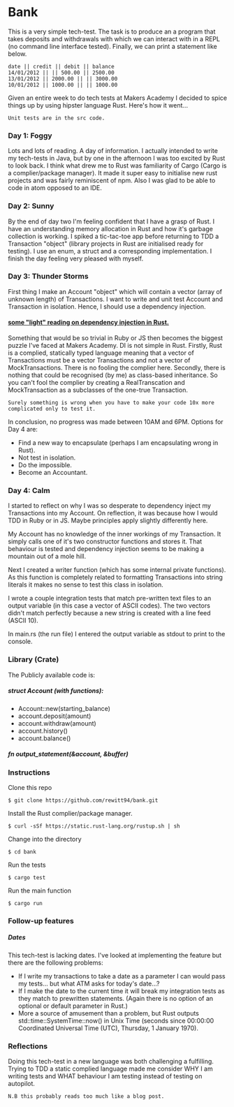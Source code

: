 # Bank

This is a very simple tech-test. The task is to produce an a program that takes deposits and withdrawals with which we can interact with in a REPL (no command line interface tested). Finally, we can print a statement like below.

```
date || credit || debit || balance
14/01/2012 || || 500.00 || 2500.00
13/01/2012 || 2000.00 || || 3000.00
10/01/2012 || 1000.00 || || 1000.00
```
Given an entire week to do tech tests at Makers Academy I decided to spice things up by using hipster language Rust. Here's how it went...

```
Unit tests are in the src code.
```

### Day 1: Foggy

Lots and lots of reading. A day of information. I actually intended to write my tech-tests in Java, but by one in the afternoon I was too excited by Rust to look back. I think what drew me to Rust was familiarity of Cargo (Cargo is a complier/package manager). It made it super easy to initialise new rust projects and was fairly reminiscent of npm. Also I was glad to be able to code in atom opposed to an IDE.

### Day 2: Sunny

By the end of day two I'm feeling confident that I have a grasp of Rust. I have an understanding memory allocation in Rust and how it's garbage collection is working. I spiked a tic-tac-toe app before returning to TDD a Transaction "object" (library projects in Rust are initialised ready for testing). I use an enum, a struct and a corresponding implementation. I finish the day feeling very pleased with myself.

### Day 3: Thunder Storms

First thing I make an Account "object" which will contain a vector (array of unknown length) of Transactions. I want to write and unit test Account and Transaction in isolation. Hence, I should use a dependency injection.

#### [some "light" reading on dependency injection in Rust.](https://pdfs.semanticscholar.org/23a5/8bd6c81d5ff64253647e2acfd5e9cc609d4a.pdf)

Something that would be so trivial in Ruby or JS then becomes the biggest puzzle I've faced at Makers Academy. DI is not simple in Rust. Firstly, Rust is a complied, statically typed language meaning that a vector of Transactions must be a vector Transactions and not a vector of MockTransactions. There is no fooling the complier here. Secondly, there is nothing that could be recognised (by me) as class-based inheritance. So you can't fool the complier by creating a RealTranscation and MockTransaction as a subclasses of the one-true Transaction.

```
Surely something is wrong when you have to make your code 10x more complicated only to test it.
```

In conclusion, no progress was made between 10AM and 6PM. Options for Day 4 are:
 * Find a new way to encapsulate (perhaps I am encapsulating wrong in Rust).
 * Not test in isolation.
 * Do the impossible.
 * Become an Accountant.

### Day 4: Calm

I started to reflect on why I was so desperate to dependency inject my Transactions into my Account. On reflection, it was because how I would TDD in Ruby or in JS. Maybe principles apply slightly differently here.

My Account has no knowledge of the inner workings of my Transaction. It simply calls one of it's two constructor functions and stores it. That behaviour is tested and dependency injection seems to be making a mountain out of a mole hill.

Next I created a writer function (which has some internal private functions). As this function is completely related to formatting Transactions into string literals it makes no sense to test this class in isolation.

I wrote a couple integration tests that match pre-written text files to an output variable (in this case a vector of ASCII codes). The two vectors didn't match perfectly because a new string is created with a line feed (ASCII 10).

In main.rs (the run file) I entered the output variable as stdout to print to the console.

### Library (Crate)

The Publicly available code is:

##### struct Account (with functions):

 * Account::new(starting_balance)
 * account.deposit(amount)
 * account.withdraw(amount)
 * account.history()
 * account.balance()

##### fn output_statement(&account, &buffer)

### Instructions

Clone this repo

```
$ git clone https://github.com/rewitt94/bank.git
```

Install the Rust complier/package manager.
```
$ curl -sSf https://static.rust-lang.org/rustup.sh | sh
```

Change into the directory
```
$ cd bank
```

Run the tests
```
$ cargo test
```

Run the main function
```
$ cargo run
```
### Follow-up features

##### Dates

This tech-test is lacking dates. I've looked at implementing the feature but there are the following problems:
 * If I write my transactions to take a date as a parameter I can would pass my tests... but what ATM asks for today's date...?
 * If I make the date to the current time it will break my integration tests as they match to prewritten statements. (Again there is no option of an optional or default parameter in Rust.)
 * More a source of amusement than a problem, but Rust outputs std::time::SystemTime::now() in Unix Time (seconds since 00:00:00 Coordinated Universal Time (UTC), Thursday, 1 January 1970).

### Reflections

Doing this tech-test in a new language was both challenging a fulfilling. Trying to TDD a static complied language made me consider WHY I am writing tests and WHAT behaviour I am testing instead of testing on autopilot.


```
N.B this probably reads too much like a blog post.
```
